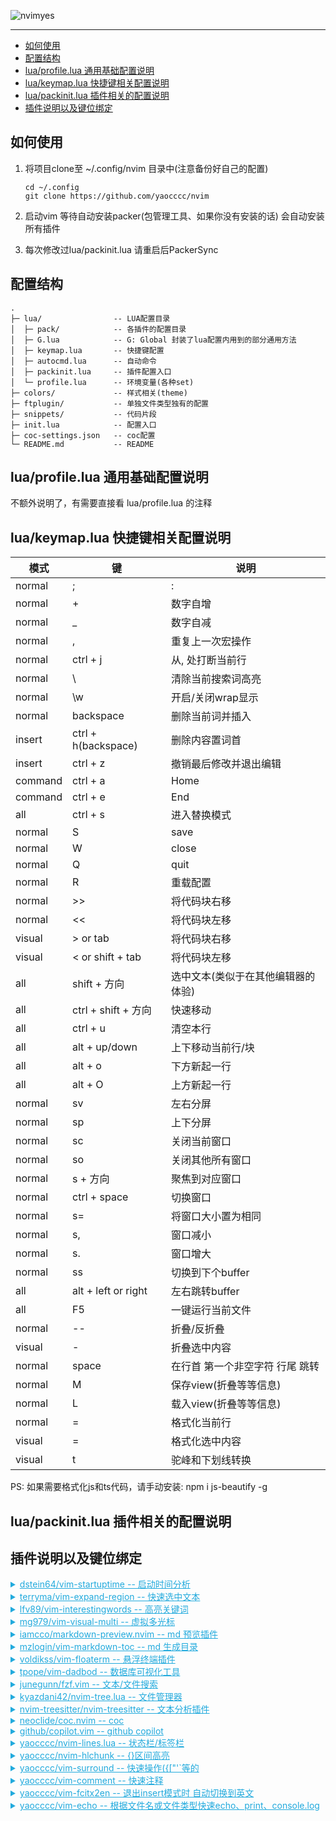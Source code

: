 ![nvimyes](https://readme-typing-svg.demolab.com?font=Fira+Code&size=30&pause=1000&color=000000&vCenter=true&width=435&height=45&lines=NVIM+YES)

---

<!-- markdown-toc GitLab -->

* [如何使用](#如何使用)
* [配置结构](#配置结构)
* [lua/profile.lua 通用基础配置说明](#luaprofilelua-通用基础配置说明)
* [lua/keymap.lua 快捷键相关配置说明](#luakeymaplua-快捷键相关配置说明)
* [lua/packinit.lua 插件相关的配置说明](#luapackinitlua-插件相关的配置说明)
* [插件说明以及键位绑定](#插件说明以及键位绑定)

<!-- markdown-toc -->

## 如何使用

1. 将项目clone至 ~/.config/nvim 目录中(注意备份好自己的配置)  
    ```plaintext
    cd ~/.config
    git clone https://github.com/yaocccc/nvim
    ```
2. 启动vim 等待自动安装packer(包管理工具、如果你没有安装的话) 会自动安装所有插件

3. 每次修改过lua/packinit.lua 请重启后PackerSync

## 配置结构

```dir
.
├─ lua/                -- LUA配置目录
│  ├─ pack/            -- 各插件的配置目录
│  ├─ G.lua            -- G: Global 封装了lua配置内用到的部分通用方法
│  ├─ keymap.lua       -- 快捷键配置
│  ├─ autocmd.lua      -- 自动命令
│  ├─ packinit.lua     -- 插件配置入口
│  └─ profile.lua      -- 环境变量(各种set)
├─ colors/             -- 样式相关(theme)
├─ ftplugin/           -- 单独文件类型独有的配置
├─ snippets/           -- 代码片段
├─ init.lua            -- 配置入口
├─ coc-settings.json   -- coc配置
└─ README.md           -- README
```

## lua/profile.lua 通用基础配置说明

  不额外说明了，有需要直接看 lua/profile.lua 的注释

## lua/keymap.lua 快捷键相关配置说明

| 模式   | 键                   | 说明                              |
| ------ | --------             | ---------                         |
| normal | ;                    | :                                 |
| normal | +                    | 数字自增                          |
| normal | _                    | 数字自减                          |
| normal | ,                    | 重复上一次宏操作                  |
| normal | ctrl + j             | 从, 处打断当前行                  |
| normal | \                    | 清除当前搜索词高亮                |
| normal | \w                   | 开启/关闭wrap显示                 |
| normal | backspace            | 删除当前词并插入                  |
| insert | ctrl + h(backspace)  | 删除内容置词首                    |
| insert | ctrl + z             | 撤销最后修改并退出编辑            |
| command| ctrl + a             | Home                              |
| command| ctrl + e             | End                               |
| all    | ctrl + s             | 进入替换模式                      |
| normal | S                    | save                              |
| normal | W                    | close                             |
| normal | Q                    | quit                              |
| normal | R                    | 重载配置                          |
| normal | >>                   | 将代码块右移                      |
| normal | <<                   | 将代码块左移                      |
| visual | > or tab             | 将代码块右移                      |
| visual | < or shift + tab     | 将代码块左移                      |
| all    | shift + 方向         | 选中文本(类似于在其他编辑器的体验)|
| all    | ctrl + shift + 方向  | 快速移动                          |
| all    | ctrl + u             | 清空本行                          |
| all    | alt + up/down        | 上下移动当前行/块                 |
| all    | alt + o              | 下方新起一行                      |
| all    | alt + O              | 上方新起一行                      |
| normal | sv                   | 左右分屏                          |
| normal | sp                   | 上下分屏                          |
| normal | sc                   | 关闭当前窗口                      |
| normal | so                   | 关闭其他所有窗口                  |
| normal | s + 方向             | 聚焦到对应窗口                    |
| normal | ctrl + space         | 切换窗口                          |
| normal | s=                   | 将窗口大小置为相同                |
| normal | s,                   | 窗口减小                          |
| normal | s.                   | 窗口增大                          |
| normal | ss                   | 切换到下个buffer                  |
| all    | alt + left or right  | 左右跳转buffer                    |
| all    | F5                   | 一键运行当前文件                  |
| normal | --                   | 折叠/反折叠                       |
| visual | -                    | 折叠选中内容                      |
| normal | space                | 在行首 第一个非空字符 行尾 跳转   |
| normal | M                    | 保存view(折叠等等信息)            |
| normal | L                    | 载入view(折叠等等信息)            |
| normal | =                    | 格式化当前行                      |
| visual | =                    | 格式化选中内容                    |
| visual | t                    | 驼峰和下划线转换                  |

PS: 如果需要格式化js和ts代码，请手动安装: npm i js-beautify -g

## lua/packinit.lua 插件相关的配置说明

## 插件说明以及键位绑定


<details>
  <summary style="cursor: pointer; text-decoration:underline; color: #2AD;">dstein64/vim-startuptime -- 启动时间分析</summary>
  
  [github: dstein64/vim-startuptime](https://github.com/dstein64/vim-startuptime)  

  :StartupTime

</details>

<details>
  <summary style="cursor: pointer; text-decoration:underline; color: #2AD;">terryma/vim-expand-region -- 快速选中文本</summary>
  
  [github: terryma/vim-expand-region](https://github.com/terryma/vim-expand-region)  

  | 模式   | 键                   | 说明                              |
  | ------ | --------             | ---------                         |
  | visual | v                    | 扩大选中范围                      |
  | visual | V                    | 缩小选中范围                      |

</details>

<details>
  <summary style="cursor: pointer; text-decoration:underline; color: #2AD;">lfv89/vim-interestingwords -- 高亮关键词</summary>
  
  [github: lfv89/vim-interestingwords](https://github.com/lfv89/vim-interestingwords)  

  | 模式   | 键                   | 说明                              |
  | ------ | --------             | ---------                         |
  | normal | ff                   | 高亮/取消高亮 当前词              |
  | normal | FF                   | 取消高亮 全部词                   |

</details>

<details>
  <summary style="cursor: pointer; text-decoration:underline; color: #2AD;">mg979/vim-visual-multi -- 虚拟多光标</summary>
  
  [gihub: **mg979/vim-visual-multi**](https://github.com/mg979/vim-visual-multi)  
  [bilibili视频介绍: BV1uF411c7Ro](https://www.bilibili.com/video/BV1uF411c7Ro)  

  建议到对应的仓库仔细看文档  

  | 模式   | 键                   | 说明                                 |
  | ------ | --------             | ---------                            |
  | normal | ctrl + up/down       | 上下添加虚拟光标(normal模式)         |
  | normal | ctrl + left/right    | 虚拟光标左右扩选(visual模式)         |
  | normal | ctrl + d             | 所有`当前词`添加虚拟光标(visual模式) |
  | normal | ctrl + x             | 当前字符添加虚拟光标(normal模式)     |
  | normal | ctrl + w             | 添加当前词首(normal模式)             |
  | all    | ctrl + n/p           | 添加下/上一个当前词到虚拟光标        |
  | all    | q                    | 移除当前光标位置下的虚拟光标         |
  | normal | tab                  | 切换到visual模式                     |
  | visual | tab                  | 切换到normal模式                     |

</details>

<details>
  <summary style="cursor: pointer; text-decoration:underline; color: #2AD;">iamcco/markdown-preview.nvim -- md 预览插件</summary>

  [github: iamcco/markdown-preview.nvim](https://github.com/iamcco/markdown-preview.nvim)  

  guide: 如果无法使用 请  
  1. 修改 lua/pack/markdown.lua 中的 G.g.mkdp_browser 去掉或者修改成自己使用的浏览器
  2. cd ~/.local/share/nvim/site/pack/packer/opt/markdown-preview.nvim/app && yarn

  | 模式   | 键                   | 说明                                 |
  | ------ | --------             | ---------                            |
  | normal | F5                   | 在浏览器预览markdown                 |
 
</details>

<details>
  <summary style="cursor: pointer; text-decoration:underline; color: #2AD;">mzlogin/vim-markdown-toc -- md 生成目录</summary>

  [github: mzlogin/vim-markdown-toc](https://github.com/mzlogin/vim-markdown-toc)
  
  :GenTocGFM 在markdown文件头部生成TOC

</details>

<details>
  <summary style="cursor: pointer; text-decoration:underline; color: #2AD;">voldikss/vim-floaterm -- 悬浮终端插件</summary>

  [github: voldikss/vim-floaterm](https://github.com/voldikss/vim-floaterm)

  | 模式   | 键                   | 说明                                 |
  | ------ | --------             | ---------                            |
  | normal | ctrl + t             | 打开浮动终端                         |
  | normal | ctrl + b             | 打开数据库可视化工具(dadbod)         |
  | normal | F5                   | 根据文件类型启动浮动终端执行当前文件 |
  
</details>

<details>
  <summary style="cursor: pointer; text-decoration:underline; color: #2AD;">tpope/vim-dadbod -- 数据库可视化工具</summary>

  [github: tpope/vim-dadbod](https://github.com/tpope/vim-dadbod)  
  [github: kristijanhusak/vim-dadbod-ui](kristijanhusak/vim-dadbod-ui)  

  :DBUI 来使用 数据库可视化工具  
  添加链接: let g:dbs = [{ 'name': 'connection_name', 'url': 'mysql://user:password@host:port' }]  
  注意 url内的东西需要url_encode  

  也可直接 :CALLDB 呼出界面按界面引导 添加链接 链接格式同上
  
</details>

<details>
  <summary style="cursor: pointer; text-decoration:underline; color: #2AD;">junegunn/fzf.vim -- 文本/文件搜索</summary>

  [github: **junegunn/fzf.vim**](https://github.com/junegunn/fzf.vim)  

  注意要配合ag使用，请自己手动安装: the_silver_searcher fd bat  

  | 模式   | 键                   | 说明                                 |
  | ------ | --------             | ---------                            |
  | normal | ctrl + a             | Ag搜索(全局文本搜索)                 |
  | normal | ctrl + l             | 当前buffer文本搜索                   |
  | normal | ctrl + p             | 全局文件搜索                         |
  | normal | ctrl + g             | git变更文件搜索                      |
  | normal | ctrl + h             | 历史文件搜索                         |
  | fzf中  | ctrl + /             | 启动/关闭 预览                       |
  | fzf中  | ctrl + n             | 下一个搜索词                         |
  | fzf中  | ctrl + p             | 上一个搜索词                         |

</details>

<details>
  <summary style="cursor: pointer; text-decoration:underline; color: #2AD;">kyazdani42/nvim-tree.lua -- 文件管理器</summary>

  [github: kyazdani42/nvim-tree.lua](https://github.com/kyazdani42/nvim-tree.lua)  

  | 模式        | 键                   | 说明                                 |
  | ------      | --------             | ---------                            |
  | normal      | T                    | 打开/关闭 nvim-tree                  |
  | nvim-tree内 | a/A                  | 新建文件或文件夹                     |
  | nvim-tree内 | r                    | 重命名                               |
  | nvim-tree内 | W                    | 关闭所有打开的目录                   |
  | nvim-tree内 | <left>               | 关闭当前目录                         |
  | nvim-tree内 | <bs>                 | 回退到上级目录                       |
  | nvim-tree内 | P                    | cd到选中目录                         |
  | nvim-tree内 | H                    | 显示/隐藏 .文件                      |
  | nvim-tree内 | I                    | 显示/隐藏 忽略文件(gitignore等)      |
  | nvim-tree内 | d                    | 删除文件/文件夹                      |
  | nvim-tree内 | x                    | 剪切文件/文件夹到剪切板              |
  | nvim-tree内 | c                    | 复制文件/文件夹到剪切板              |
  | nvim-tree内 | p                    | 从剪切板粘贴                         |
  | nvim-tree内 | y                    | 复制文件名                           |
  | nvim-tree内 | ?                    | 查看帮助                             |
  | nvim-tree内 | C                    | 若当前查看的文件为外部文件 cd到目录  |

</details>

<details>
  <summary style="cursor: pointer; text-decoration:underline; color: #2AD;">nvim-treesitter/nvim-treesitter -- 文本分析插件</summary>

  [github: nvim-treesitter/nvim-treesitter](https://github.com/nvim-treesitter/nvim-treesitter)
  
  没啥好说明的 用就完了  

  可以用 H 快捷键看高亮组 然后到 lua/pack/tree-sitter.lua 中修改对应的样式  
  R刷新高亮

</details>

<details>
  <summary style="cursor: pointer; text-decoration:underline; color: #2AD;">neoclide/coc.nvim -- coc</summary>

  [github: neoclide/coc.nvim](https://github.com/neoclide/coc.nvim)

  **建议到对应的仓库看一下**  
  
  全局的插件列表 lua/pack/coc.lua -- G.g.coc_global_extensions = {...} 按需添加  

  | 模式   | 键                   | 说明                              | 对应的coc插件  |
  | ------ | --------             | ---------                         | ----           |
  | normal | gd                   | 跳转到定义                        | coc            |
  | normal | gy                   | 跳转到类型                        | coc            |
  | normal | gr                   | 跳转到实现                        | coc            |
  | normal | K                    | 查看文档                          | coc            |
  | normal | c-e                  | 查看诊断列表                      | coc            |
  | normal | F2                   | 重命名                            | coc            |
  | normal | F4                   | 关闭/开启coc                      | coc            |
  | normal | c-e                  | 查看诊断列表                      | coc            |
  | normal | mm                   | 翻译当前词                        | coc-translator |
  | normal | F9                   | 编辑当前文件类型的snippet         | coc-snippets   |
  | normal | (                    | 上一处修改                        | coc-git        |
  | normal | )                    | 下一处修改                        | coc-git        |
  | normal | C                    | 显示当前行提交记录                | coc-git        |
  | normal | \g                   | 开启/关闭 git blame 显示          | coc-git        |
  | visual | if                   | 选中func内                        | coc            |
  | visual | af                   | 选中func                          | coc            |
  | visual | ic                   | 选中class内                       | coc            |
  | visual | ac                   | 选中class                         | coc            |

</details>

<details>
  <summary style="cursor: pointer; text-decoration:underline; color: #2AD;">github/copilot.vim -- github copilot</summary>

  [github: github/copilot.vim](https://github.com/github/copilot.vim)  

  | 模式   | 键                   | 说明                                 |
  | ------ | --------             | ---------                            |
  | insert | right                | 接受建议                             |
  | insert | ctrl + ]             | 取消建议                             |
  | insert | alt + [或]           | 上/下个建议                          |

</details>

<details>
  <summary style="cursor: pointer; text-decoration:underline; color: #2AD;">yaocccc/nvim-lines.lua -- 状态栏/标签栏</summary>

  [github: yaocccc/nvim-lines.lua](https://github.com/yaocccc/nvim-lines.lua)  

  没啥好说明的 用就完了

</details>

<details>
  <summary style="cursor: pointer; text-decoration:underline; color: #2AD;">yaocccc/nvim-hlchunk -- {}区间高亮</summary>

  [github: yaocccc/nvim-hlchunk](https://github.com/yaocccc/nvim-hlchunk)  

  没啥好说明的 用就完了

</details>

<details>
  <summary style="cursor: pointer; text-decoration:underline; color: #2AD;">yaocccc/vim-surround -- 快速操作({["'`等的</summary>

  [github: yaocccc/vim-surround](https://github.com/yaocccc/vim-surround)  

  选中文本后 再使用 " ' { ( 等 可以将文本包裹起来  
  ds": 删除包裹的"" 其他的相同  
  ys": 用""将当前词包裹起来  
  cs"{: 用{}替换掉""  

</details>

<details>
  <summary style="cursor: pointer; text-decoration:underline; color: #2AD;">yaocccc/vim-comment -- 快速注释</summary>

  [github: yaocccc/vim-comment](https://github.com/yaocccc/vim-comment)  

  普通模式 ??: 行注释当前行
  选中文本后 /: 行注释选中内容
  选中文本后 ?: 块注释选中内容

  **以上操作 可以用相同的操作逆转 (??行注释 ??取消行注释)**

</details>

<details>
  <summary style="cursor: pointer; text-decoration:underline; color: #2AD;">yaocccc/vim-fcitx2en -- 退出insert模式时 自动切换到英文</summary>

  [github: yaocccc/vim-fcitx2en](https://github.com/yaocccc/vim-fcitx2en)  

</details>

<details>
  <summary style="cursor: pointer; text-decoration:underline; color: #2AD;">yaocccc/vim-echo -- 根据文件名或文件类型快速echo、print、console.log</summary>

  [github: yaocccc/vim-echo](https://github.com/yaocccc/vim-echo)  

  选中文本后 C: 再下一行添加 console.log(选中的内容) 或 echo $选中的内容 等等等

</details>
